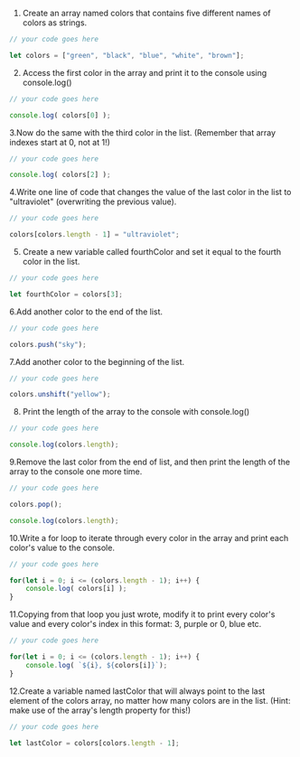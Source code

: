 1. Create an array named colors that contains five different names of colors as strings.

```js
// your code goes here

let colors = ["green", "black", "blue", "white", "brown"];

```

2. Access the first color in the array and print it to the console using console.log()

```js
// your code goes here

console.log( colors[0] );

```

3.Now do the same with the third color in the list. (Remember that array indexes start at 0, not at 1!)

```js
// your code goes here

console.log( colors[2] );

```

4.Write one line of code that changes the value of the last color in the list to "ultraviolet" (overwriting the previous value).

```js
// your code goes here

colors[colors.length - 1] = "ultraviolet";

```

5. Create a new variable called fourthColor and set it equal to the fourth color in the list.

```js
// your code goes here

let fourthColor = colors[3];

```

6.Add another color to the end of the list.

```js
// your code goes here

colors.push("sky");

```

7.Add another color to the beginning of the list.

```js
// your code goes here

colors.unshift("yellow");

```

8. Print the length of the array to the console with console.log()

```js
// your code goes here

console.log(colors.length);

```

9.Remove the last color from the end of list, and then print the length of the array to the console one more time.

```js
// your code goes here

colors.pop();

console.log(colors.length);

```

10.Write a for loop to iterate through every color in the array and print each color's value to the console.

```js
// your code goes here

for(let i = 0; i <= (colors.length - 1); i++) {
    console.log( colors[i] );
}

```

11.Copying from that loop you just wrote, modify it to print every color's value and every color's index in this format: 3, purple or 0, blue etc.

```js
// your code goes here

for(let i = 0; i <= (colors.length - 1); i++) {
    console.log( `${i}, ${colors[i]}`);
}

```

12.Create a variable named lastColor that will always point to the last element of the colors array, no matter how many colors are in the list. (Hint: make use of the array's length property for this!)

```js
// your code goes here

let lastColor = colors[colors.length - 1];

```